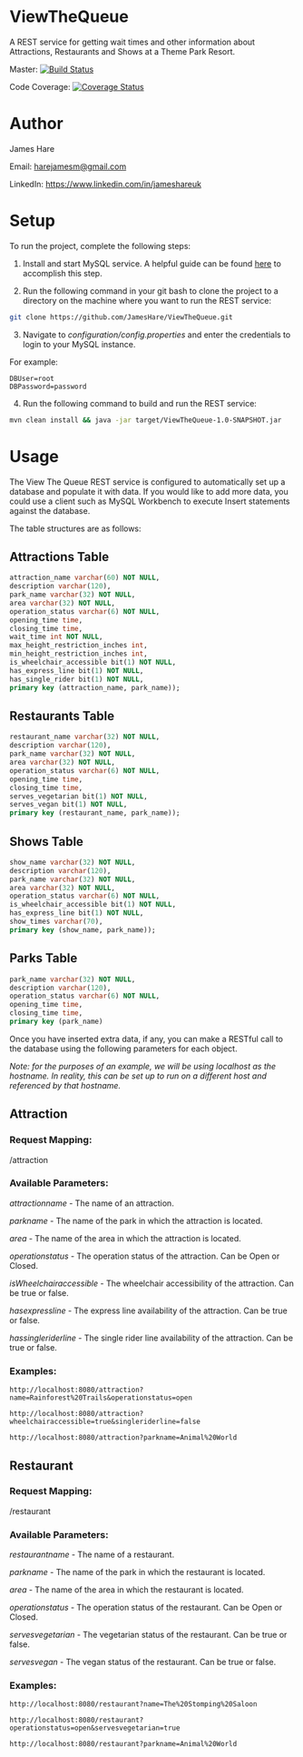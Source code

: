 # ViewTheQueue
A REST service for getting wait times and other information about Attractions, Restaurants and Shows at a Theme Park Resort.

Master: [![Build Status](https://travis-ci.com/JamesHare/ViewTheQueue.svg?branch=master)](https://travis-ci.com/JamesHare/ViewTheQueue)

Code Coverage: [![Coverage Status](https://coveralls.io/repos/github/JamesHare/ViewTheQueue/badge.svg)](https://coveralls.io/github/JamesHare/ViewTheQueue)

# Author
James Hare

Email: harejamesm@gmail.com

LinkedIn: https://www.linkedin.com/in/jameshareuk

# Setup
To run the project, complete the following steps:

1. Install and start MySQL service. A helpful guide can be found [here](https://dev.mysql.com/doc/mysql-getting-started/en/) to accomplish this step.

2. Run the following command in your git bash to clone the project to a directory on the machine where you want to run the REST service:
```bash
git clone https://github.com/JamesHare/ViewTheQueue.git
```

3. Navigate to *configuration/config.properties* and enter the credentials to login to your MySQL instance.

For example:

```
DBUser=root
DBPassword=password
```

4. Run the following command to build and run the REST service:

```bash
mvn clean install && java -jar target/ViewTheQueue-1.0-SNAPSHOT.jar
```

# Usage
The View The Queue REST service is configured to automatically set up a database and populate it with data.
If you would like to add more data, you could use a client such as MySQL Workbench to execute Insert statements
against the database.

The table structures are as follows:

## Attractions Table

```sql
attraction_name varchar(60) NOT NULL,
description varchar(120),
park_name varchar(32) NOT NULL,
area varchar(32) NOT NULL,
operation_status varchar(6) NOT NULL,
opening_time time,
closing_time time,
wait_time int NOT NULL,
max_height_restriction_inches int,
min_height_restriction_inches int,
is_wheelchair_accessible bit(1) NOT NULL,
has_express_line bit(1) NOT NULL,
has_single_rider bit(1) NOT NULL,
primary key (attraction_name, park_name));
```

## Restaurants Table

```sql
restaurant_name varchar(32) NOT NULL,
description varchar(120),
park_name varchar(32) NOT NULL,
area varchar(32) NOT NULL,
operation_status varchar(6) NOT NULL,
opening_time time,
closing_time time,
serves_vegetarian bit(1) NOT NULL,
serves_vegan bit(1) NOT NULL,
primary key (restaurant_name, park_name));
```

## Shows Table

```sql
show_name varchar(32) NOT NULL,
description varchar(120),
park_name varchar(32) NOT NULL,
area varchar(32) NOT NULL,
operation_status varchar(6) NOT NULL,
is_wheelchair_accessible bit(1) NOT NULL,
has_express_line bit(1) NOT NULL,
show_times varchar(70),
primary key (show_name, park_name));
```

## Parks Table

```sql
park_name varchar(32) NOT NULL,
description varchar(120),
operation_status varchar(6) NOT NULL,
opening_time time,
closing_time time,
primary key (park_name)
```

Once you have inserted extra data, if any, you can make a RESTful call to the database using the following parameters
for each object.

*Note: for the purposes of an example, we will be using localhost as the hostname. In reality, this can be
set up to run on a different host and referenced by that hostname.*

## Attraction

### Request Mapping:

/attraction

### Available Parameters:

*attractionname* - The name of an attraction.

*parkname* - The name of the park in which the attraction is located.

*area* - The name of the area in which the attraction is located.

*operationstatus* - The operation status of the attraction. Can be Open or Closed.

*isWheelchairaccessible* - The wheelchair accessibility of the attraction. Can be true or false.

*hasexpressline* - The express line availability of the attraction. Can be true or false.

*hassingleriderline* - The single rider line availability of the attraction. Can be true or false.


### Examples:

```
http://localhost:8080/attraction?name=Rainforest%20Trails&operationstatus=open

http://localhost:8080/attraction?wheelchairaccessible=true&singleriderline=false

http://localhost:8080/attraction?parkname=Animal%20World
```


## Restaurant

### Request Mapping:

/restaurant

### Available Parameters:

*restaurantname* - The name of a restaurant.

*parkname* - The name of the park in which the restaurant is located.

*area* - The name of the area in which the restaurant is located.

*operationstatus* - The operation status of the restaurant. Can be Open or Closed.

*servesvegetarian* - The vegetarian status of the restaurant. Can be true or false.

*servesvegan* - The vegan status of the restaurant. Can be true or false.

### Examples:

```
http://localhost:8080/restaurant?name=The%20Stomping%20Saloon

http://localhost:8080/restaurant?operationstatus=open&servesvegetarian=true

http://localhost:8080/restaurant?parkname=Animal%20World
```